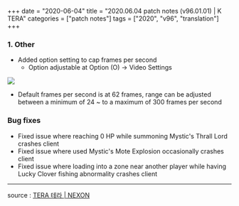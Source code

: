 +++
date = "2020-06-04"
title = "2020.06.04 patch notes (v96.01.01) | K TERA"
categories = ["patch notes"]
tags = ["2020", "v96", "translation"]
+++

### 1. Other
- Added option setting to cap frames per second
  - Option adjustable at Option (O) -> Video Settings

![](/images/patch/v96-01-01_1.png)

  - Default frames per second is at 62 frames, range can be adjusted between a minimum of 24 ~ to a maximum of 300 frames per second

### Bug fixes
- Fixed issue where reaching 0 HP while summoning Mystic's Thrall Lord crashes client
- Fixed issue where used Mystic's Mote Explosion occasionally crashes client
- Fixed issue where loading into a zone near another player while having Lucky Clover fishing abnormality crashes client

----

source : [TERA 테라 | NEXON](http://tera.nexon.com/news/update/view.aspx?n4articlesn=439)

